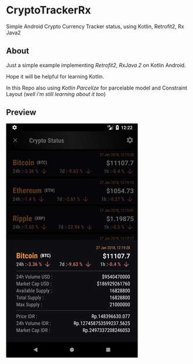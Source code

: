 # CryptoTrackerRx
Simple Android Crypto Currency Tracker status, using Kotlin, Retrofit2, Rx Java2

## About
Just a simple example implementing *Retrofit2*, *RxJava 2* on Kotlin Android.

Hope it will be helpful for learning Kotlin.

In this Repo also using *Kotlin Parcelize* for parcelable model
and Constraint Layout (*well i'm still learning about it too*)

## Preview
<img src=https://github.com/herisulistiyanto/CryptoTrackerRx/blob/master/images/img_detail.png width=360 height=640 />